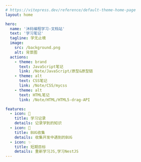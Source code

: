 ```yaml
---
# https://vitepress.dev/reference/default-theme-home-page
layout: home

hero:
  name: '沐码编程学习-文档站'
  text: '学习笔记'
  tagline: 学无止境
  image:
    src: /background.png
    alt: 背景图
  actions:
    - theme: brand
      text: JavaScript笔记
      link: /Note/JavaScript/原型&原型链
    - theme: alt
      text: CSS笔记
      link: /Note/CSS/mycss
    - theme: alt
      text: HTML笔记
      link: /Note/HTML/HTML5-drag-API

features:
  - icon: 🤩
    title: 学习记录
    details: 记录学到的知识
  - icon: 🎉
    title: BUG收集
    details: 收集开发中遇到的BUG
  - icon: ✨
    title: 短期目标
    details: 重新学习JS,学习NestJS
---
```

